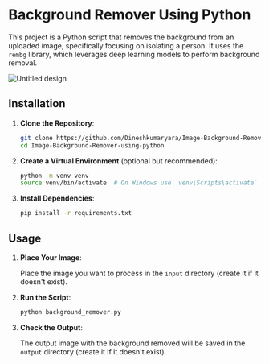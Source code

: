 # Background Remover Using Python

This project is a Python script that removes the background from an uploaded image, specifically focusing on isolating a person. It uses the `rembg` library, which leverages deep learning models to perform background removal.

![Untitled design](https://github.com/user-attachments/assets/23aeb754-ccd3-48ce-9555-6623f5065de5)


## Installation

1. **Clone the Repository**:

    ```bash
    git clone https://github.com/Dineshkumaryara/Image-Background-Remover-using-python.git
    cd Image-Background-Remover-using-python
    ```

2. **Create a Virtual Environment** (optional but recommended):

    ```bash
    python -m venv venv
    source venv/bin/activate  # On Windows use `venv\Scripts\activate`
    ```

3. **Install Dependencies**:

    ```bash
    pip install -r requirements.txt
    ```

## Usage

1. **Place Your Image**:

   Place the image you want to process in the `input` directory (create it if it doesn't exist).

2. **Run the Script**:

    ```bash
    python background_remover.py
    ```

3. **Check the Output**:

   The output image with the background removed will be saved in the `output` directory (create it if it doesn't exist).
